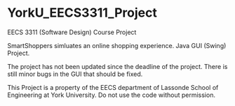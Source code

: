 # YorkU_EECS3311_Project
EECS 3311 (Software Design) Course Project

SmartShoppers simluates an online shopping experience.
Java GUI (Swing) Project.

The project has not been updated since the deadline of the project. There is still minor bugs in the GUI that should be fixed.

This Project is a property of the EECS department of Lassonde School of Engineering at York University. 
Do not use the code without permission.  
